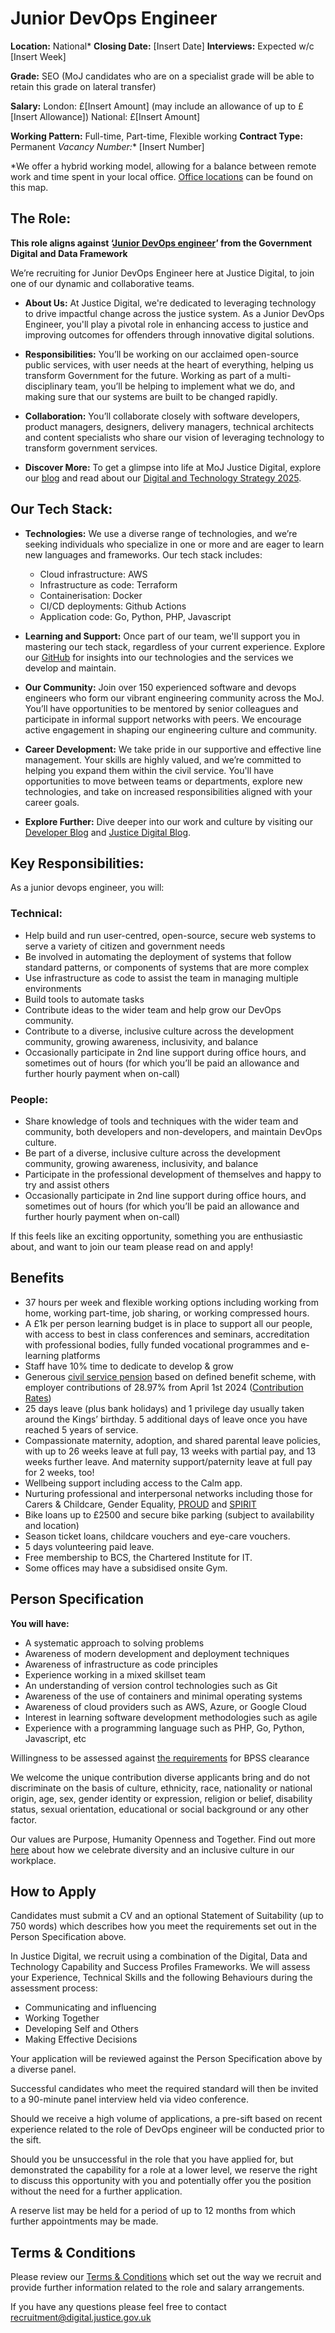 # Junior DevOps Engineer
**Location:** National\*
**Closing Date:** [Insert Date]
**Interviews:** Expected w/c [Insert Week]

**Grade:** SEO
(MoJ candidates who are on a specialist grade will be able to retain this grade on lateral transfer)

**Salary:**
London: £[Insert Amount] (may include an allowance of up to £[Insert Allowance])
National: £[Insert Amount]

**Working Pattern:** Full-time, Part-time, Flexible working
**Contract Type:** Permanent
*Vacancy Number:** [Insert Number]

\*We offer a hybrid working model, allowing for a balance between remote work and time spent in your local office. [Office locations](https://example.com/map) can be found on this map.


## The Role:


**This role aligns against ‘[Junior DevOps engineer](https://ddat-capability-framework.service.gov.uk/role/development-operations-devops-engineer)’ from the Government Digital and Data Framework**

We’re recruiting for Junior DevOps Engineer here at Justice Digital, to join one of our dynamic and collaborative teams.

- **About Us:**
  At Justice Digital, we're dedicated to leveraging technology to drive impactful change across the justice system. As a Junior DevOps Engineer, you'll play a pivotal role in enhancing access to justice and improving outcomes for offenders through innovative digital solutions.

- **Responsibilities:**
  You’ll be working on our acclaimed open-source public services, with user needs at the heart of everything, helping us transform Government for the future. Working as part of a multi-disciplinary team, you’ll be helping to implement what we do, and making sure that our systems are built to be changed rapidly.

- **Collaboration:**
  You’ll collaborate closely with software developers, product managers, designers, delivery managers, technical architects and content specialists who share our vision of leveraging technology to transform government services.

- **Discover More:**
  To get a glimpse into life at MoJ Justice Digital, explore our [blog](https://example.com/blog) and read about our [Digital and Technology Strategy 2025](https://example.com/strategy).

## Our Tech Stack:

- **Technologies:**
  We use a diverse range of technologies, and we’re seeking individuals who specialize in one or more and are eager to learn new languages and frameworks. Our tech stack includes:

  - Cloud infrastructure: AWS
  - Infrastructure as code: Terraform
  - Containerisation: Docker
  - CI/CD deployments: Github Actions
  - Application code: Go, Python, PHP, Javascript


- **Learning and Support:**
  Once part of our team, we'll support you in mastering our tech stack, regardless of your current experience. Explore our [GitHub](https://github.com/ministryofjustice) for insights into our technologies and the services we develop and maintain.

- **Our Community:**
  Join over 150 experienced software and devops engineers who form our vibrant engineering community across the MoJ. You’ll have opportunities to be mentored by senior colleagues and participate in informal support networks with peers. We encourage active engagement in shaping our engineering culture and community.

- **Career Development:**
  We take pride in our supportive and effective line management. Your skills are highly valued, and we’re committed to helping you expand them within the civil service. You'll have opportunities to move between teams or departments, explore new technologies, and take on increased responsibilities aligned with your career goals.

- **Explore Further:**
  Dive deeper into our work and culture by visiting our [Developer Blog](https://medium.com/just-tech) and [Justice Digital Blog](https://mojdigital.blog.gov.uk/).


## Key Responsibilities:

As a junior devops engineer, you will:

### Technical:
- Help build and run user-centred, open-source, secure web systems to serve a variety of citizen and government needs
- Be involved in automating the deployment of systems that follow standard patterns, or components of systems that are more complex
- Use infrastructure as code to assist the team in managing multiple environments
- Build tools to automate tasks
- Contribute ideas to the wider team and help grow our DevOps community.
- Contribute to a diverse, inclusive culture across the development community, growing awareness, inclusivity, and balance
- Occasionally participate in 2nd line support during office hours, and sometimes out of hours (for which you’ll be paid an allowance and further hourly payment when on-call)


### People:
- Share knowledge of tools and techniques with the wider team and community, both developers and non-developers, and maintain DevOps culture.
- Be part of a diverse, inclusive culture across the development community, growing awareness, inclusivity, and balance
- Participate in the professional development of themselves and happy to try and assist others
- Occasionally participate in 2nd line support during office hours, and sometimes out of hours (for which you’ll be paid an allowance and further hourly payment when on-call)

If this feels like an exciting opportunity, something you are enthusiastic about, and want to join our team please read on and apply!

## Benefits

-   37 hours per week and flexible working options including working from home, working part-time, job sharing, or working compressed hours.
-   A £1k per person learning budget is in place to support all our people, with access to best in class conferences and seminars, accreditation with professional bodies, fully funded vocational programmes and e-learning platforms
-   Staff have 10% time to dedicate to develop & grow
-   Generous [civil service pension](https://www.civilservicepensionscheme.org.uk/members/thinking-of-joining-the-civil-service/) based on defined benefit scheme, with employer contributions of 28.97% from April 1st 2024 ([Contribution Rates](https://www.civilservicepensionscheme.org.uk/your-pension/managing-your-pension/contribution-rates/))
-   25 days leave (plus bank holidays) and 1 privilege day usually taken around the Kings’ birthday. 5 additional days of leave once you have reached 5 years of service.
-   Compassionate maternity, adoption, and shared parental leave policies, with up to 26 weeks leave at full pay, 13 weeks with partial pay, and 13 weeks further leave. And maternity support/paternity leave at full pay for 2 weeks, too!
-   Wellbeing support including access to the Calm app.
-   Nurturing professional and interpersonal networks including those for Carers & Childcare, Gender Equality, [PROUD](https://mojdigital.blog.gov.uk/2019/09/25/why-diversity-and-inclusion-is-important-to-me/) and [SPIRIT](https://twitter.com/moj_spirit?lang=en)
-   Bike loans up to £2500 and secure bike parking (subject to availability and location)
-   Season ticket loans, childcare vouchers and eye-care vouchers.
-   5 days volunteering paid leave.
-   Free membership to BCS, the Chartered Institute for IT.
-   Some offices may have a subsidised onsite Gym.

## Person Specification

**You will have:**
- A systematic approach to solving problems
- Awareness of modern development and deployment techniques
- Awareness of infrastructure as code principles
- Experience working in a mixed skillset team
- An understanding of version control technologies such as Git
- Awareness of the use of containers and minimal operating systems
- Awareness of cloud providers such as AWS, Azure, or Google Cloud
- Interest in learning software development methodologies such as agile
- Experience with a programming language such as PHP, Go, Python, Javascript, etc

Willingness to be assessed against [the requirements](https://www.gov.uk/government/publications/united-kingdom-security-vetting-clearance-levels/national-security-vetting-clearance-levels) for BPSS clearance

We welcome the unique contribution diverse applicants bring and do not discriminate on the basis of culture, ethnicity, race, nationality or national origin, age, sex, gender identity or expression, religion or belief, disability status, sexual orientation, educational or social background or any other factor.

Our values are Purpose, Humanity Openness and Together. Find out more [here](https://www.gov.uk/government/organisations/ministry-of-justice/about/equality-and-diversity) about how we celebrate diversity and an inclusive culture in our workplace.

## How to Apply

Candidates must submit a CV and an optional Statement of Suitability (up to 750 words) which describes how you meet the requirements set out in the Person Specification above.

In Justice Digital, we recruit using a combination of the Digital, Data and Technology Capability and Success Profiles Frameworks. We will assess your Experience, Technical Skills and the following Behaviours during the assessment process:

- Communicating and influencing
- Working Together
- Developing Self and Others
- Making Effective Decisions

Your application will be reviewed against the Person Specification above by a diverse panel.

Successful candidates who meet the required standard will then be invited to a 90-minute panel interview held via video conference.

Should we receive a high volume of applications, a pre-sift based on recent experience related to the role of DevOps engineer will be conducted prior to the sift.

Should you be unsuccessful in the role that you have applied for, but demonstrated the capability for a role at a lower level, we reserve the right to discuss this opportunity with you and potentially offer you the position without the need for a further application.

A reserve list may be held for a period of up to 12 months from which further appointments may be made.


## Terms & Conditions

Please review our [Terms & Conditions](https://docs.google.com/document/d/1fO0ljbXywITunpexqcLHfzWOpFQaLbB0fVIlDAPjGlM/edit?usp=sharing) which set out the way we recruit and provide further information related to the role and salary arrangements.


If you have any questions please feel free to contact [recruitment@digital.justice.gov.uk](mailto:recruitment@digital.justice.gov.uk)
